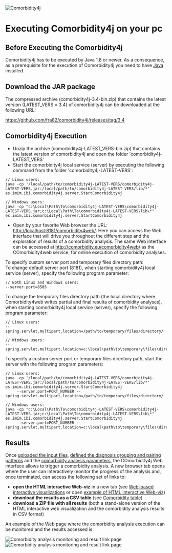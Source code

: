 ![Comorbidity4j](/img/logo.png)
<h1>Executing Comorbidity4j on your pc</h1>

## Before Executing the Comorbidity4j

Comorbidity4j has to be executed by Java 1.8 or newer. As a consequence, as a prerequisite for the execution of Comorbidity4j you need to have <a href="https://www.java.com/en/download/" target="_blank">Java</a> installed.  
  
## Download the JAR package 
The compressed archive (comorbidity4j-3.4-bin.zip) that contains the latest version (LATEST_VERS = 3.4) of comorbidity4j can be downloaded at the following URL:  
  
<a href="https://github.com/fra82/comorbidity4j/releases/tag/3.4" target="_blank">https://github.com/fra82/comorbidity4j/releases/tag/3.4</a>    
  
  
## Comorbidity4j Execution  
  
+ Unzip the archive (comorbidity4j-LATEST_VERS-bin.zip) that contains the latest version of comorbidity4j and open the folder 'comorbidity4j-LATEST_VERS'  
+ Start the comorbidity4j local service (server) by executing the following command from the folder 'comorbidity4j-LATEST-VERS':  
  
```
// Linux users:  
java -cp '/local/path/to/comorbidity4j-LATEST-VERS/comorbidity4j-LATEST-VERS.jar:/local/path/to/comorbidity4j-LATEST-VERS/lib/*' es.imim.ibi.comorbidity4j.server.StartComorbidity4j  
    
// Windows users:  
java -cp "c:\Local\Path\To\comorbidity4j-LATEST-VERS\comorbidity4j-LATEST-VERS.jar;c:\Local\Path\To\comorbidity4j-LATEST-VERS\lib\*" es.imim.ibi.comorbidity4j.server.StartComorbidity4j  
```  
  
+ Open by your favorite Web browser the URL: <a href="http://localhost:8181/comorbidity4web/" target="_blank">http://localhost:8181/comorbidity4web/</a>. Here you can access the Web interface that will drive you throughout the different step and the exploration of results of a comorbidity analysis. The same Web interface can be accessed at <a href="http://comorbidity.eu/comorbidity4web/" target="_blank">http://comorbidity.eu/comorbidity4web/</a> as the COmorbidity4web service, for online execution of comorbidity analyses.  
  
  
To specify custom server port and temporary files directory path:  
To change default server port (8181), when starting comorbidity4j local service (server), specify the following program parameter:  
  
```  
// Both Linux and Windows users:  
--server.port=8585  
```  
  
To change the temporary files directory path (the local directory where Comorbidity4web writes partial and final resulta of comorbidity analyses), when starting comorbidity4j local service (server), specify the following program parameter:  
  
```  
// Linux users:  
--spring.servlet.multipart.location=/path/to/temporary/files/directory/  
  
// Windows users:  
--spring.servlet.multipart.location=c:\local\path\to\temporary\files\directory\  
```  
  
  
To specify a custom server port or temporary files directory path, start the server with the following program parameters:  
```  
// Linux users:  
java -cp '/local/path/to/comorbidity4j-LATEST-VERS/comorbidity4j-LATEST-VERS.jar:/local/path/to/comorbidity4j-LATEST-VERS/lib/*' es.imim.ibi.comorbidity4j.server.StartComorbidity4j  
     --server.port=PORT_NUMBER --spring.servlet.multipart.location=/path/to/temporary/files/directory/  
  
// Windows users:  
java -cp "c:\Local\Path\To\comorbidity4j-LATEST-VERS\comorbidity4j-LATEST-VERS.jar;c:\Local\Path\To\comorbidity4j-LATEST-VERS\lib\*" es.imim.ibi.comorbidity4j.server.StartComorbidity4j  
     --server.port=PORT_NUMBER --spring.servlet.multipart.location=c:\local\path\to\temporary\files\directory\  
```  
  
  
<a name="results"></a>  
  
## Results  
  
Once [uploaded the input files](InteractiveInputDataUploadAndValidation.md), [defined the diagnosis grouping and pairing patterns](DiagnosisGroupingAndPairing.md) and the [comorbidity analysis parameters](ComorbidityAnalysisParametersConfig.md), the COmorbidity4j Web interface allows to trigger a comorbidity analysis. A new browser tab opens where the user can interactively monitor the progress of the analysis and, once terminated, can access the following set of links to:  
  
+ **open the HTML interactive Web-viz** in a new tab (see [Web-based interactive visualizations](InteractiveVisualizations.md) or open <a href="http://backingdata.org/comorbidity4j/" target="_blank">example of HTML interactive Web-viz</a>)  
+ **download the results as a CSV table** (see [Comorbidity table](ComorbidityTable.md))  
+ **download a ZIP file with all results** (both a stand-alone version of the HTML interactive web visualization and the comorbidity analysis results in CSV format)  
  
  
An example of the Web page where the comorbidity analysis execution can be monitored and the results accessed is:  
  
![Comorbidity analysis monitoring and result link page](/img/web_result_analysis_page_1.png)  
![Comorbidity analysis monitoring and result link page](/img/web_result_analysis_page_2.png)  
  
  
  
  
  
  
  
